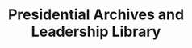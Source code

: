---
layout: repo
title: "Presidential  Archives and Leadership Library"
id: 17621
permalink: repos/17621/
---
